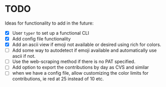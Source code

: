 # TODO

Ideas for functionality to add in the future:

- [x] User `typer` to set up a functional CLI
- [x] Add config file functionality
- [x] Add an ascii view if emoji not available or desired using rich for colors.
- [ ] Add some way to autodetect if emoji available and automatically use ascii
  if not.
- [ ] Use the web-scraping method if there is no PAT specified.
- [ ] Add option to export the contributions by day as CVS and similar
- [ ] when we have a config file, allow customizing the color limits for
  contributions, ie red at 25 instead of 10 etc.
